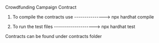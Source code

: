 Crowdfunding Campaign Contract 


1. To compile the contracts use --------------->    npx hardhat compile

2. To run the test files -------------------->      npx hardhat test 



Contracts can be found under contracts folder 
